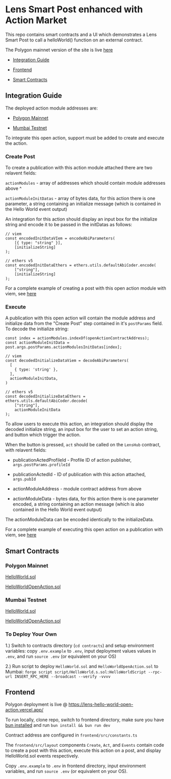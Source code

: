 # Lens Smart Post enhanced with Action Market

This repo contains smart contracts and a UI which demonstrates a Lens Smart Post to call a helloWorld() function on an external contract.

The Polygon mainnet version of the site is live [here](https://lens-hello-world-open-action.vercel.app/)


- [Integration Guide](#integration-guide)

- [Frontend](#frontend)

- [Smart Contracts](#smart-contracts)



## Integration Guide 

The deployed action module addresses are: 

- [Polygon Mainnet](https://polygonscan.com/address/0x7c4fAeef5ba47a437DFBaB57C016c1E706F56fcf)

- [Mumbai Testnet](https://mumbai.polygonscan.com/address/0x038D178a5aF79fc5BdbB436daA6B9144c669A93F) 


To integrate this open action, support must be added to create and execute the action.

### Create Post

To create a publication with this action module attached there are two relavent fields:

`actionModules` - array of addresses which should contain module addresses above ^

`actionModuleInitDatas` - array of bytes data, for this action there is one parameter, a string containing an initialize message (which is contained in the Hello World event output)


An integration for this action should display an input box for the initialize string and encode it to be passed in the initDatas as follows:

```
// viem
const encodedInitDataVIem = encodeAbiParameters(
    [{ type: "string" }],
    [initializeString]
);

// ethers v5
const encodedInitDataEthers = ethers.utils.defaultAbiCoder.encode(
    ["string"],
    [initializeString]
);
```

For a complete example of creating a post with this open action module with viem, see [here](https://github.com/defispartan/lens-hello-world-open-action/blob/master/frontend/src/layout/Create.tsx)



### Execute

A publication with this open action will contain the module address and initialize data from the "Create Post" step contained in it's `postParams` field. To decode the initialize string:

```
const index = actionModules.indexOf(openActionContractAddress);
const actionModuleInitData = post.args.postParams.actionModulesInitDatas[index];

// viem
const decodedInitializeDataViem = decodeAbiParameters(
  [
    { type: 'string' },
  ],
  actionModuleInitData,
)

// ethers v5
const decodedInitializeDataEthers = ethers.utils.defaultAbiCoder.decode(
    ["string"],
    actionModuleInitData
);
```

To allow users to execute this action, an integration should display the decoded initialize string, an input box for the user to set an action string, and button which trigger the action.

When the button is pressed, `act` should be called on the `LensHub` contract, with relavent fields:

- publicationActedProfileId - Profile ID of action publisher, `args.postParams.profileId`

- publicationActedId - ID of publication with this action attached, `args.pubId`

- actionModuleAddress - module contract address from above

- actionModuleData - bytes data, for this action there is one parameter encoded, a string containing an action message (which is also contained in the Hello World event output)


The actionModuleData can be encoded identically to the initializeData.

For a complete example of executing this open action on a publication with viem, see [here](https://github.com/defispartan/lens-hello-world-open-action/blob/master/frontend/src/layout/Act.tsx)



## Smart Contracts


### Polygon Mainnet

[HelloWorld.sol](https://polygonscan.com/address/0xCAE0AD610762F917E249E26a64ac06bcDE926d9c) 

[HelloWorldOpenAction.sol](https://polygonscan.com/address/0x7c4fAeef5ba47a437DFBaB57C016c1E706F56fcf) 

### Mumbai Testnet

[HelloWorld.sol](https://mumbai.polygonscan.com/address/0x4ae4400c4f965F818f3E0b66e9b0ef5721146Bc0) 

[HelloWorldOpenAction.sol](https://mumbai.polygonscan.com/address/0x038D178a5aF79fc5BdbB436daA6B9144c669A93F) 

### To Deploy Your Own

1.) Switch to contracts directory (`cd contracts`) and setup environment variables: copy `.env.example` to `.env`, input deployment values values in `.env`, and run `source .env` (or equivalent on your OS) 

2.) Run script to deploy `HelloWorld.sol` and `HelloWorldOpenAction.sol` to Mumbai: `forge script script/HelloWorld.s.sol:HelloWorldScript --rpc-url INSERT_RPC_HERE --broadcast --verify -vvvv` 


## Frontend

Polygon deployment is live @ https://lens-hello-world-open-action.vercel.app/

To run locally, clone repo, switch to frontend directory, make sure you have [bun installed](https://bun.sh/docs/installation) and run `bun install && bun run dev` 

Contract address are configured in `frontend/src/constants.ts` 

The `frontend/src/layout` components `Create`, `Act`, and `Events` contain code to create a post with this action, execute this action on a post, and display HelloWorld.sol events respectively. 

Copy `.env.example` to `.env` in frontend directory, input environment variables, and run `source .env` (or equivalent on your OS).
